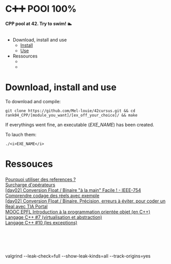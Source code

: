 # C➕➕ POOl 100%

<b>CPP pool at 42. Try to swim! 🏊</b>


<img src=""
     alt="">

- Download, install and use
	- <a href="#instal">Install</a>
	- <a href="#play">Use</a>
- Ressources
	- <a href="#"></a>
	- <a href="#"></a>


# Download, install and use

<div id=instal></div></a>To download and compile:

```git clone https://github.com/Mel-louie/42cursus.git && cd rank04_CPP/[module_you_want]/[ex_off_your_choice]/ && make```

If everythings went fine, an executable (<i>EXE_NAME</i>) has been created.

<div id=play></div>To lauch them:

```./<i>EXE_NAME</i>```

# Ressouces

<h3><div id=></div></h3>

<a href="https://fr.wikibooks.org/wiki/Programmation_C%2B%2B/Les_r%C3%A9f%C3%A9rences#Pourquoi_utiliser_une_r%C3%A9f%C3%A9rence_?">Pourquoi utiliser des references ?</a><br />
<a href="https://www.youtube.com/watch?v=ipEiSEqY8lY">Surcharge d'opérateurs</a><br />
<a href="https://www.youtube.com/watch?v=QebXGpNHF7I">[day02] Conversion Float / Binaire "à la main" Facile ! - IEEE-754 Comprendre codage des réels avec exemple</a><br />
<a href="https://www.youtube.com/watch?v=37sDEj5iMXo">[day02] Conversion Float / Binaire. Précision, erreurs à éviter, pour coder un Real avec TIA Portal</a><br />
<a href="https://www.youtube.com/channel/UClwtSrNs_BCRHGs_ZSg4GbQ/playlists">MOOC EPFL Introduction à la programmation orientée objet (en C++)</a><br />
<a href="https://www.youtube.com/watch?v=D12gsVK1y6g">Langage C++ #7 (virtualisation et abstraction)</a><br />
<a href="https://www.youtube.com/watch?v=P8m4xqBcuos">Langage C++ #10 (les exceptions)</a><br />

<h3><div id=></div></h3>

<a href=""></a><br />
<a href=""></a><br />
<a href=""></a><br />

valgrind --leak-check=full --show-leak-kinds=all --track-origins=yes

